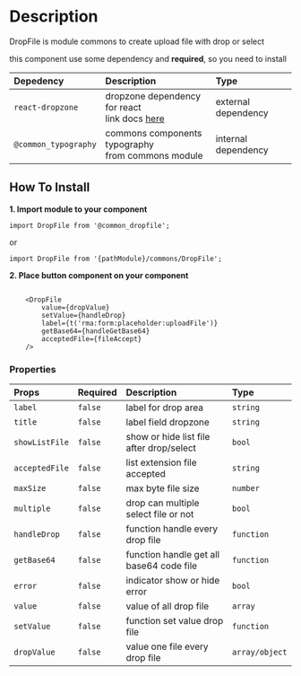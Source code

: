 # Description

DropFile is module commons to create upload file with drop or select

this component use some dependency and **required**, so you need to install

| Depedency   | Description | Type |
| :---        | :---        |:---  |
| `react-dropzone` | dropzone dependency for react <br/> link docs [here](https://react-dropzone.js.org/)| external dependency |
| `@common_typography` | commons components typography <br />from commons module | internal dependency |

## How To Install

**1. Import module to your component**
```node
import DropFile from '@common_dropfile';
```

or

```node
import DropFile from '{pathModule}/commons/DropFile';
```

**2. Place button component on your component**

```node

    <DropFile
        value={dropValue}
        setValue={handleDrop}
        label={t('rma:form:placeholder:uploadFile')}
        getBase64={handleGetBase64}
        acceptedFile={fileAccept}
    />
```

### Properties
| Props       | Required | Description | Type |
| :---        | :---     | :---        |:---  |
| `label`       | `false`    | label for drop area | `string` |
| `title`       | `false`    | label field dropzone | `string` |
| `showListFile`| `false`    | show or hide list file after drop/select | `bool` |
| `acceptedFile`| `false`    | list extension file accepted | `string` |
| `maxSize`    | `false`    | max byte file size | `number` |
| `multiple`   | `false`    | drop can multiple select file or not | `bool` |
| `handleDrop` | `false`    | function handle every drop file | `function` |
| `getBase64`  | `false`    | function handle get all base64 code file | `function` |
| `error`      | `false`    | indicator show or hide error | `bool` |
| `value`      | `false`    | value of all drop file | `array` |
| `setValue`   | `false`    | function set value drop file | `function` |
| `dropValue`  | `false`    | value one file every drop file | `array/object` |


